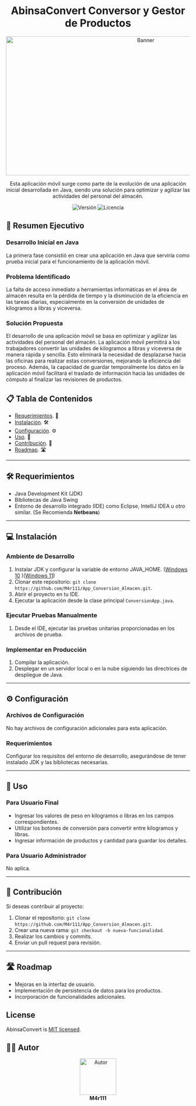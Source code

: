<!-- Título -->
<h1 align="center">AbinsaConvert Conversor y Gestor de Productos</h1>

<!-- Banner -->
<p align="center">
  <img src= "https://th.bing.com/th/id/OIG.WULR3hcdoMl9lrLNh3Sj?pid=ImgGn" width="750" height="380" alt="Banner">
</p>

<!-- Descripción -->
<p align="center">
  Esta aplicación móvil surge como parte de la evolución de una aplicación inicial desarrollada en Java, siendo una solución para optimizar y agilizar las actividades del personal del almacén.
</p>

<!-- Badges o Logos -->
<p align="center">
  <img src="https://img.shields.io/badge/version-v1.0-blue" alt="Versión">
  <img src="https://img.shields.io/badge/licencia-MIT-green" alt="Licencia">
</p>

## 🚀 Resumen Ejecutivo

### Desarrollo Inicial en Java
La primera fase consistió en crear una aplicación en Java que serviría como prueba inicial para el funcionamiento de la aplicación móvil.

### Problema Identificado
La falta de acceso inmediato a herramientas informáticas en el área de almacén resulta en la pérdida de tiempo y la disminución de la eficiencia en las tareas diarias, especialmente en la conversión de unidades de kilogramos a libras y viceversa.

### Solución Propuesta
El desarrollo de una aplicación móvil se basa en optimizar y agilizar las actividades del personal del almacén. La aplicación móvil permitirá a los trabajadores convertir las unidades de kilogramos a libras y viceversa de manera rápida y sencilla. Esto eliminará la necesidad de desplazarse hacia las oficinas para realizar estas conversiones, mejorando la eficiencia del proceso. Además, la capacidad de guardar temporalmente los datos en la aplicación móvil facilitará el traslado de información hacia las unidades de cómputo al finalizar las revisiones de productos.

## 📋 Tabla de Contenidos

- [Requerimientos](#-requerimientos). 🔧
- [Instalación](#-instalación). 🛠️
- [Configuración](#-configuración). ⚙️
- [Uso](#-uso). 📖
- [Contribución](#-contribución). 🤝
- [Roadmap](#-roadmap). 🛣️

---

## 🛠️ Requerimientos

- Java Development Kit (JDK)
- Bibliotecas de Java Swing
- Entorno de desarrollo integrado (IDE) como Eclipse, IntelliJ IDEA u otro similar. (Se Recomienda **Netbeans**)

---

## 💻 Instalación

### Ambiente de Desarrollo
1. Instalar JDK y configurar la variable de entorno JAVA_HOME. ([Windows 10](https://www.youtube.com/watch?v=-KFGHl6IpS4)
)([Windows 11](https://www.youtube.com/watch?v=MXHsvSvJpHI))
2. Clonar este repositorio: `git clone https://github.com/M4r111/App_Conversion_Almacen.git`.
3. Abrir el proyecto en tu IDE.
4. Ejecutar la aplicación desde la clase principal `ConversionApp.java`.

### Ejecutar Pruebas Manualmente
1. Desde el IDE, ejecutar las pruebas unitarias proporcionadas en los archivos de prueba.

### Implementar en Producción
1. Compilar la aplicación.
2. Desplegar en un servidor local o en la nube siguiendo las directrices de despliegue de Java.

---

## ⚙️ Configuración

### Archivos de Configuración
No hay archivos de configuración adicionales para esta aplicación.

### Requerimientos
Configurar los requisitos del entorno de desarrollo, asegurándose de tener instalado JDK y las bibliotecas necesarias.

---

## 📖 Uso

### Para Usuario Final
- Ingresar los valores de peso en kilogramos o libras en los campos correspondientes.
- Utilizar los botones de conversión para convertir entre kilogramos y libras.
- Ingresar información de productos y cantidad para guardar los detalles.

### Para Usuario Administrador
No aplica.

---

## 🤝 Contribución

Si deseas contribuir al proyecto:
1. Clonar el repositorio: `git clone https://github.com/M4r111/App_Conversion_Almacen.git`.
2. Crear una nueva rama: `git checkout -b nueva-funcionalidad`.
3. Realizar los cambios y commits.
4. Enviar un pull request para revisión.

---

## 🛣️ Roadmap

- Mejoras en la interfaz de usuario.
- Implementación de persistencia de datos para los productos.
- Incorporación de funcionalidades adicionales.


## License

AbinsaConvert is [MIT licensed](./LICENSE).

## 🧑‍💻 Autor

<p align="center">
  <a href="https://github.com/M4r111" target="_blank"><img src="https://github.com/M4r111.png" width="100" height="100" alt="Autor" ></a>
  <br>
  <b>M4r111</b>
</p>

